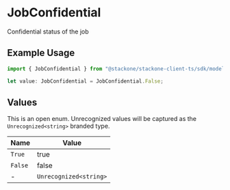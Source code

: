 # JobConfidential

Confidential status of the job

## Example Usage

```typescript
import { JobConfidential } from "@stackone/stackone-client-ts/sdk/models/shared";

let value: JobConfidential = JobConfidential.False;
```

## Values

This is an open enum. Unrecognized values will be captured as the `Unrecognized<string>` branded type.

| Name                   | Value                  |
| ---------------------- | ---------------------- |
| `True`                 | true                   |
| `False`                | false                  |
| -                      | `Unrecognized<string>` |